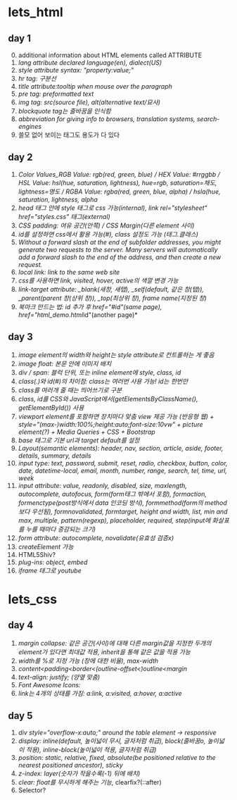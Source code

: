 # lets_html
## day 1
0. additional information about HTML elements called ATTRIBUTE
1. *lang attribute declared language(en), dialect(US)*
2. *style attribute syntax: "property:value;"*
3. *hr tag: 구분선*
4. *title attribute:tooltip when mouse over the paragraph*
5. *pre tag: preformatted text*
6. *img tag: src(source file), alt(alternative text/묘사)*
7. *blockquote tag는 줄바꿈을 인식함*
8. *abbreviation for giving info to browsers, translation systems, search-engines*
9. 쓸모 없어 보이는 태그도 용도가 다 있다

## day 2
1. *Color Values_RGB Value: rgb(red, green, blue) / HEX Value: #rrggbb / HSL Value: hsl(hue, saturation, lightness), hue=rgb, saturation=채도, lightness=명도 / RGBA Value: rgba(red, green, blue, alpha) / hsla(hue, saturation, lightness, alpha*
2. *head 태그 안에 style 태그로 css 가능(internal), link rel="stylesheet" href="styles.css" 태그(external)*
3. *CSS padding: 여유 공간(안쪽) / CSS Margin(다른 element 사이)*
4. *id를 설정하면 css에서 활용 가능(#), class 설정도 가능 (태그.클래스)*
5. *Without a forward slash at the end of subfolder addresses, you might generate two requests to the server. Many servers will automatically add a forward slash to the end of the address, and then create a new request.*
6. *local link: link to the same web site*
7. *css를 사용하면 link, visited, hover, active의 색깔 변경 가능*
8. *link-target attribute: _blank(새창, 새탭), _self(default, 같은 창(탭)), _parent(parent 창(상위 창)), _top(최상위 창), frame name(지정된 창)*
9. *북마크 만드는 법: id 추가 후 href="#id"(same page), href="html_demo.html*id"(another page)*

## day 3
1. *image element의 width와 height는 style attribute로 컨트롤하는 게 좋음*
2. *image float: 본문 안에 이미지 배치*
3. *div / span: 블럭 단위, 또는 inline element에 style, class, id*
4. *class(.)와 id(#)의 차이점: class는 여러번 사용 가능! id는 한번만*
5. *class를 여러개 줄 때는 띄어쓰기로 구분*
6. *class, id를 CSS와 JavaScript에서(getElementsByClassName(), getElementById()) 사용*
7. *viewport element를 포함하면 장치마다 맞춤 view 제공 가능 (반응형 웹) + style="(max-)width:100%;height:auto;font-size:10vw" + picture element(?) + Media Queries + CSS + Bootstrap*
8. *base 태그로 기본 url과 target default를 설정*
9. *Layout(semantic elements): header, nav, section, article, aside, footer, details, summary, details*
10. *input type: text, password, submit, reset, radio, checkbox, button, color, date, datetime-local, email, month, number, range, search, tel, time, url, week*
11. *input attribute: value, readonly, disabled, size, maxlength, autocomplete, autofocus, form(form태그 밖에서 포함), formaction, formenctype(post방식에서 data 인코딩 방식), formmethod(form의 method보다 우선됨), formnovalidated, formtarget, height and width, list, min and max, multiple, pattern(regexp), placeholder, required, step(input에 화살표를 누를 때마다 증감되는 크기)*
12. *form attribute: autocomplete, novalidate(유효성 검증x)*
13. *createElement 가능*
14. HTML5Shiv?
15. *plug-ins: object, embed*
16. *iframe 태그로 youtube*

# lets_css
## day 4
1. *margin collapse: 같은 공간(사이)에 대해 다른 margin값을 지정한 두개의 element가 있다면 최대값 적용, inherit을 통해 같은 값을 적용 가능*
2. *width를 %로 지정 가능 (창에 대한 비율), max-width*
3. *content<padding<border<(outline-offset<)outline<margin*
4. *text-align: justify; (양옆 맞춤)*
5. *Font Awesome Icons: <link rel="stylesheet" href="https://cdnjs.cloudflare.com/ajax/libs/font-awesome/4.7.0/css/font-awesome.min.css">*
6. *link는 4개의 상태를 가짐: a:link, a:visited, a:hover, a:active*

## day 5
1. *div style="overflow-x:auto;" around the table element -> responsive*
2. *display: inline(default, 높이넓이 무시, 글자처럼 취급), block(줄바꿈o, 높이넓이 적용), inline-block(높이넓이 적용, 글자처럼 취급)*
3. *position: static, relative, fixed, absolute(be positioned relative to the nearest positioned ancestor), sticky*
4. *z-index: layer(숫자가 작을수록(-1) 뒤에 배치)*
5. *clear: float를 무시하게 해주는 기능,* clearfix?(::after)
6. Selector?